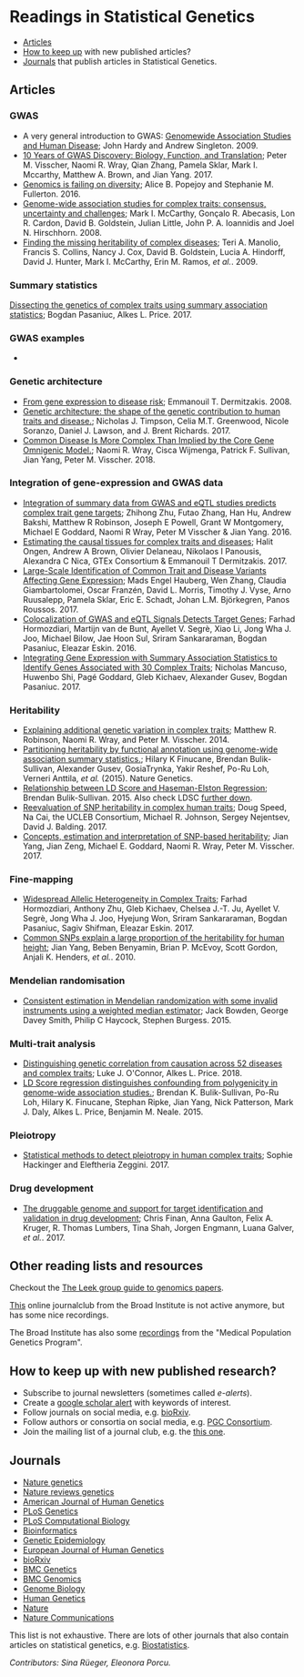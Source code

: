 
# Readings in Statistical Genetics

- [Articles](#articles)
- [How to keep up](#keep) with new published articles?
- [Journals](#journals) that publish articles in Statistical Genetics.

## Articles

### GWAS

- A very general introduction to GWAS: [Genomewide Association Studies and Human Disease](https://www.ncbi.nlm.nih.gov/pmc/articles/PMC3422859/); John Hardy and Andrew Singleton. 2009.
- [10 Years of GWAS Discovery: Biology, Function, and Translation](https://www.ncbi.nlm.nih.gov/pubmed/28686856); Peter M. Visscher, Naomi R. Wray, Qian Zhang, Pamela Sklar, Mark I. Mccarthy, Matthew A. Brown, and Jian Yang. 2017.
- [Genomics is failing on diversity](https://www.nature.com/news/genomics-is-failing-on-diversity-1.20759); Alice B. Popejoy and Stephanie M. Fullerton. 2016.
- [Genome-wide association studies for complex traits: consensus, uncertainty and challenges](https://www.ncbi.nlm.nih.gov/pubmed/18398418); Mark I. McCarthy, Gonçalo R. Abecasis, Lon R. Cardon, David B. Goldstein,
Julian Little, John P. A. Ioannidis and Joel N. Hirschhorn. 2008.
- [Finding the missing heritability of complex diseases](https://www.ncbi.nlm.nih.gov/pubmed/19812666); Teri A. Manolio, Francis S. Collins, Nancy J. Cox, David B. Goldstein, Lucia A. Hindorff, David J. Hunter,
Mark I. McCarthy, Erin M. Ramos, *et al.*. 2009.

### Summary statistics

[Dissecting the genetics of complex traits using summary association statistics](https://www.ncbi.nlm.nih.gov/pubmed/27840428); Bogdan Pasaniuc, Alkes L. Price. 2017. 


### GWAS examples

- 


### Genetic architecture

- [From gene expression to disease risk](https://www.ncbi.nlm.nih.gov/pubmed/18443581); Emmanouil T. Dermitzakis. 2008.
- [Genetic architecture: the shape of the genetic contribution to human traits and disease.](https://www.ncbi.nlm.nih.gov/pubmed/29225335); Nicholas J. Timpson, Celia M.T. Greenwood, Nicole Soranzo, Daniel J. Lawson, and J. Brent Richards. 2017.
- [Common Disease Is More Complex Than Implied by the Core Gene Omnigenic Model.](https://www.ncbi.nlm.nih.gov/pubmed/29906445); Naomi R. Wray, Cisca Wijmenga, Patrick F. Sullivan, Jian Yang, Peter M. Visscher. 2018.

### Integration of gene-expression and GWAS data 

- [Integration of summary data from GWAS and eQTL studies predicts complex trait gene targets](https://www.nature.com/articles/ng.3538); Zhihong Zhu, Futao Zhang, Han Hu, Andrew Bakshi, Matthew R Robinson, Joseph E Powell, Grant W Montgomery, Michael E Goddard, Naomi R Wray, Peter M Visscher & Jian Yang. 2016.
- [Estimating the causal tissues for complex traits and diseases](https://www.nature.com/articles/ng.3981); Halit Ongen, Andrew A Brown, Olivier Delaneau, Nikolaos I Panousis, Alexandra C Nica, GTEx Consortium & Emmanouil T Dermitzakis. 2017.
- [Large-Scale Identification of Common Trait and Disease Variants Affecting Gene Expression](https://www.cell.com/ajhg/fulltext/S0002-9297(17)30161-1); Mads Engel Hauberg, Wen Zhang, Claudia Giambartolomei, Oscar Franzén, David L. Morris, Timothy J. Vyse, Arno Ruusalepp, Pamela Sklar, Eric E. Schadt, Johan L.M. Björkegren, Panos Roussos. 2017. 
- [Colocalization of GWAS and eQTL Signals Detects Target Genes](https://www.cell.com/ajhg/fulltext/S0002-9297(16)30439-6); Farhad Hormozdiari, Martijn van de Bunt, Ayellet V. Segrè, Xiao Li, Jong Wha J. Joo, Michael Bilow, Jae Hoon Sul, Sriram Sankararaman, Bogdan Pasaniuc, Eleazar Eskin. 2016.
- [Integrating Gene Expression with Summary Association Statistics to Identify Genes Associated with 30 Complex Traits](https://www.cell.com/ajhg/fulltext/S0002-9297(17)30032-0); Nicholas Mancuso, Huwenbo Shi, Pagé Goddard, Gleb Kichaev, Alexander Gusev, Bogdan Pasaniuc. 2017. 

### Heritability

- [Explaining additional genetic variation in complex traits](https://www.ncbi.nlm.nih.gov/pubmed/24629526); Matthew R. Robinson, Naomi R. Wray, and Peter M. Visscher. 2014.
- [Partitioning heritability by functional annotation using genome-wide association summary statistics.](https://www.ncbi.nlm.nih.gov/pubmed/26414678); Hilary K Finucane, Brendan Bulik-Sullivan, Alexander Gusev, GosiaTrynka, Yakir Reshef, Po-Ru Loh, Verneri Anttila, *et al.* (2015). Nature Genetics. 
- [Relationship between LD Score and Haseman-Elston Regression](https://www.biorxiv.org/content/early/2015/04/20/018283); Brendan Bulik-Sullivan. 2015. Also check LDSC [further down](#ldsc). 
- [Reevaluation of SNP heritability in complex human traits](https://www.ncbi.nlm.nih.gov/pubmed/28530675); Doug Speed, Na Cai, the UCLEB Consortium, Michael R. Johnson, Sergey Nejentsev, David J. Balding. 2017.
- [Concepts, estimation and interpretation of SNP-based heritability](https://www.ncbi.nlm.nih.gov/pubmed/28854176); Jian Yang, Jian Zeng, Michael E. Goddard, Naomi R. Wray, Peter M. Visscher. 2017.


### Fine-mapping

- [Widespread Allelic Heterogeneity in Complex Traits](https://www.ncbi.nlm.nih.gov/pubmed/28475861); Farhad Hormozdiari, Anthony Zhu, Gleb Kichaev, Chelsea J.-T. Ju, Ayellet V. Segrè, Jong Wha J. Joo, Hyejung Won, Sriram Sankararaman, Bogdan Pasaniuc, Sagiv Shifman, Eleazar Eskin. 2017.
 - [Common SNPs explain a large proportion of the heritability for human height](https://www.ncbi.nlm.nih.gov/pubmed/20562875); Jian Yang, Beben Benyamin, Brian P. McEvoy, Scott Gordon, Anjali K. Henders, *et al.*. 2010.
 
 
 
### Mendelian randomisation

- [Consistent estimation in Mendelian randomization with some invalid instruments using a weighted median estimator](https://www.ncbi.nlm.nih.gov/pmc/articles/PMC4849733/); Jack Bowden, George Davey Smith, Philip C Haycock, Stephen Burgess. 2015.


### Multi-trait analysis

- [Distinguishing genetic correlation from causation across 52 diseases and complex traits](https://www.biorxiv.org/content/early/2018/04/17/205435); Luke J. O'Connor, Alkes L. Price. 2018.
- <a name="ldsc"></a>[LD Score regression distinguishes confounding from polygenicity in genome-wide association studies.](https://www.ncbi.nlm.nih.gov/pubmed/25642630); Brendan K. Bulik-Sullivan, Po-Ru Loh, Hilary K. Finucane, Stephan Ripke, Jian Yang, Nick Patterson, Mark J. Daly, Alkes L. Price, Benjamin M. Neale. 2015.

### Pleiotropy

- [Statistical methods to detect pleiotropy in human complex traits](https://www.ncbi.nlm.nih.gov/pubmed/29093210); Sophie Hackinger and Eleftheria Zeggini. 2017.

### Drug development 

- [The druggable genome and support for target identification and validation in drug development](https://www.ncbi.nlm.nih.gov/pubmed/28356508); Chris Finan, Anna Gaulton, Felix A. Kruger, R. Thomas Lumbers, Tina Shah, Jorgen Engmann, Luana Galver, *et al.*. 2017.

## Other reading lists and resources

Checkout the [The Leek group guide to genomics papers](https://github.com/jtleek/genomicspapers).

[This](https://sites.google.com/broadinstitute.com/onlinejournalclub) online journalclub from the Broad Institute is not active anymore, but has some nice recordings.

The Broad Institute has also some [recordings](https://sites.google.com/broadinstitute.com/onlinejournalclub/other-genetic-presentations?authuser=0) from the "Medical Population Genetics Program".


## How to keep up with new published research?<a name="keep"></a>

- Subscribe to journal newsletters (sometimes called *e-alerts*). 
- Create a [google scholar alert](https://scholar.google.com/scholar_alerts?view_op=list_alerts&hl=en) with keywords of interest. 
- Follow journals on social media, e.g. [bioRxiv](https://twitter.com/biorxivpreprint). 
- Follow authors or consortia on social media, e.g. [PGC Consortium](https://twitter.com/PGCgenetics). 
- Join the mailing list of a journal club, e.g. the [this one](http://cnsgenomics.com/journal_club.html).

## Journals<a name="journals"></a>

- [Nature genetics](https://www.nature.com/ng/)
- [Nature reviews genetics](https://www.nature.com/nrg/)
- [American Journal of Human Genetics](https://www.cell.com/ajhg/home)
- [PLoS Genetics](http://journals.plos.org/plosgenetics/)
- [PLoS Computational Biology](http://journals.plos.org/ploscompbiol/)
- [Bioinformatics](https://academic.oup.com/bioinformatics)
- [Genetic Epidemiology](https://onlinelibrary.wiley.com/journal/10982272)
- [European Journal of Human Genetics](https://www.nature.com/ejhg/)
- [bioRxiv](https://www.biorxiv.org/)
- [BMC Genetics](https://bmcgenet.biomedcentral.com/)
- [BMC Genomics](https://bmcgenomics.biomedcentral.com/)
- [Genome Biology](https://genomebiology.biomedcentral.com/)
- [Human Genetics](https://link.springer.com/journal/439)
- [Nature](https://www.nature.com/nature/)
- [Nature Communications](https://www.nature.com/ncomms/)

This list is not exhaustive. There are lots of other journals that also contain articles on statistical genetics, e.g. [Biostatistics](https://academic.oup.com/biostatistics). 

*Contributors: Sina Rüeger, Eleonora Porcu.*


